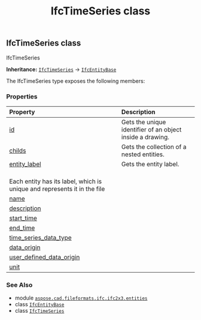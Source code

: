 ﻿---
title: IfcTimeSeries class
second_title: Aspose.CAD for Python via .NET API References
description: 
type: docs
weight: 6130
url: /python-net/aspose.cad.fileformats.ifc.ifc2x3.entities/ifctimeseries/
is_root: false
---

## IfcTimeSeries class

IfcTimeSeries



**Inheritance:** [`IfcTimeSeries`](/cad/python-net/aspose.cad.fileformats.ifc.ifc2x3.entities/ifctimeseries) → 
[`IfcEntityBase`](/cad/python-net/aspose.cad.fileformats.ifc/ifcentitybase)



The IfcTimeSeries type exposes the following members:

### Properties
| Property | Description |
| :- | :- |
| [id](/cad/python-net/aspose.cad.fileformats.ifc.ifc2x3.entities/ifctimeseries/id) | Gets the unique identifier of an object inside a drawing. |
| [childs](/cad/python-net/aspose.cad.fileformats.ifc.ifc2x3.entities/ifctimeseries/childs) | Gets the collection of a nested entities. |
| [entity_label](/cad/python-net/aspose.cad.fileformats.ifc.ifc2x3.entities/ifctimeseries/entity_label) | Gets the entity label.<br/>Each entity has its label, which is unique and represents it in the file |
| [name](/cad/python-net/aspose.cad.fileformats.ifc.ifc2x3.entities/ifctimeseries/name) |  |
| [description](/cad/python-net/aspose.cad.fileformats.ifc.ifc2x3.entities/ifctimeseries/description) |  |
| [start_time](/cad/python-net/aspose.cad.fileformats.ifc.ifc2x3.entities/ifctimeseries/start_time) |  |
| [end_time](/cad/python-net/aspose.cad.fileformats.ifc.ifc2x3.entities/ifctimeseries/end_time) |  |
| [time_series_data_type](/cad/python-net/aspose.cad.fileformats.ifc.ifc2x3.entities/ifctimeseries/time_series_data_type) |  |
| [data_origin](/cad/python-net/aspose.cad.fileformats.ifc.ifc2x3.entities/ifctimeseries/data_origin) |  |
| [user_defined_data_origin](/cad/python-net/aspose.cad.fileformats.ifc.ifc2x3.entities/ifctimeseries/user_defined_data_origin) |  |
| [unit](/cad/python-net/aspose.cad.fileformats.ifc.ifc2x3.entities/ifctimeseries/unit) |  |



### See Also
* module [`aspose.cad.fileformats.ifc.ifc2x3.entities`](..)
* class [`IfcEntityBase`](/cad/python-net/aspose.cad.fileformats.ifc/ifcentitybase)
* class [`IfcTimeSeries`](/cad/python-net/aspose.cad.fileformats.ifc.ifc2x3.entities/ifctimeseries)
